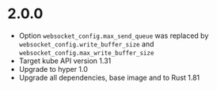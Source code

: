 # 2.0.0

- Option `websocket_config.max_send_queue` was replaced by
  `websocket_config.write_buffer_size` and
  `websocket_config.max_write_buffer_size`
- Target kube API version 1.31
- Upgrade to hyper 1.0
- Upgrade all dependencies, base image and to Rust 1.81
